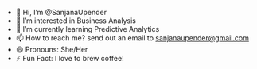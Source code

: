 - 👋 Hi, I’m @SanjanaUpender
- 👀 I’m interested in Business Analysis
- 🌱 I’m currently learning Predictive Analytics
- 📫 How to reach me? send out an email to sanjanaupender@gmail.com
- 😄 Pronouns: She/Her
- ⚡ Fun Fact: I love to brew coffee! 

<!---
SanjanaUpender/SanjanaUpender is a ✨ special ✨ repository because its `README.md` (this file) appears on your GitHub profile.
You can click the Preview link to take a look at your changes.
--->
